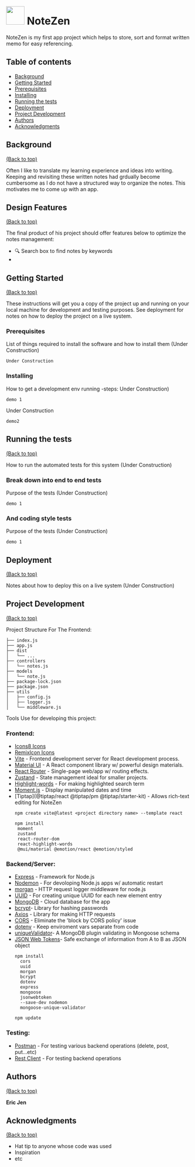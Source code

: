 
# <img src="frontend/src/assets/vertical-logo.png" width="50" /> NoteZen

NoteZen is my first app project which helps to store, sort and format written memo for easy referencing.

## Table of contents
  - [Background](#background)
  - [Getting Started](#getting-started)
  - [Prerequisites](#rerequisites)
  - [Installing](#installing)
  - [Running the tests](#running-the-tests)
  - [Deployment](#deployment)
  - [Project Development](#project-development)
  - [Authors](#authors)
  - [Acknowledgments](#acknowledgments)


## Background 
[(Back to top)](#table-of-contents)

Often I like to translate my learning experience and ideas into writing. Keeping and revisiting these written notes had grdually become cumbersome as I do not have a structured way to organize the notes. This motivates me to come up with an app.

## Design Features
[(Back to top)](#table-of-contents)

 The final product of his project should offer features below  to optimize the notes management:
  - 🔍 Search box to find notes by keywords
  - 

## Getting Started
[(Back to top)](#table-of-contents)

These instructions will get you a copy of the project up and running on your local machine for development and testing purposes. See deployment for notes on how to deploy the project on a live system.

### Prerequisites

List of things required to install the software and how to install them (Under Construction)

```
Under Construction
```

### Installing

How to get a development env running
-steps: Under Construction)

```
demo 1
```
Under Construction
```
demo2
```

## Running the tests
[(Back to top)](#table-of-contents)

How to run the automated tests for this system (Under Construction)

### Break down into end to end tests

Purpose of the tests (Under Construction)

```
demo 1
```

### And coding style tests

Purpose of the tests (Under Construction)
```
demo 1
```

## Deployment
[(Back to top)](#table-of-contents)

Notes about how to deploy this on a live system (Under Construction)

## Project Development
[(Back to top)](#table-of-contents)

Project Structure For The Frontend:

    ├── index.js
    ├── app.js
    ├── dist
    │   └── ...
    ├── controllers
    │   └── notes.js
    ├── models
    │   └── note.js
    ├── package-lock.json
    ├── package.json
    ├── utils
    │   ├── config.js
    │   ├── logger.js
    │   └── middleware.js 

Tools Use for developing this project:

### Frontend:
* [Icons8 Icons](https://icons8.com/icons)
* [RemixIcon Icons](https://remixicon.com/)
* [Vite](https://vitejs.dev/) -                   Frontend development server for React development process.
* [Material UI](https://mui.com/material-ui/) -   A React component library w/ powerful design materials.
* [React Router](https://github.com/remix-run/react-router) - Single-page web/app w/ routing effects. 
* [Zustand](https://github.com/pmndrs/zustand) -  State management ideal for smaller projects.
* [Highlight-words](https://github.com/bvaughn/react-highlight-words) - For making highlighted search term
* [Moment.js](https://momentjs.com/) -            Display manipulated dates and time
* [Tiptap](@tiptap/react @tiptap/pm @tiptap/starter-kit)    - Allows rich-text editing for NoteZen
   ```
   npm create vite@latest <project directory name> --template react
   ```
   ```
   npm install 
    moment 
    zustand 
    react-router-dom
    react-highlight-words
    @mui/material @emotion/react @emotion/styled
   ```
### Backend/Server:
* [Express](https://www.npmjs.com/package/express) -  Framework for Node.js
* [Nodemon](https://github.com/remy/nodemon/) -       For devoloping Node.js apps w/ automatic restart
* [morgan](https://github.com/expressjs/morgan) -     HTTP request logger middleware for node.js
* [UUID](https://github.com/uuidjs/uuid#readme) -     For creating unique UUID for each new element entry
* [MongoDB](https://www.mongodb.com/) -               Cloud database for the app  
* [bcrypt](https://github.com/kelektiv/node.bcrypt.js)- Library for hashing passwords
* [Axios](https://github.com/axios/axios) -           Library for making HTTP requests    
* [CORS](https://github.com/expressjs/cors) -         Eliminate the 'block by CORS policy' issue
* [dotenv](https://github.com/motdotla/dotenv) -      Keep enviroment vars separate from code
* [uniqueValidator](https://www.npmjs.com/package/mongoose-unique-validator)- A MongoDB plugin validating in Mongoose schema
* [JSON Web Tokens](https://github.com/auth0/node-jsonwebtoken)-
                                                      Safe exchange of information from A to B as JSON object
  ```
  npm install 
    cors
    uuid    
    morgan
    bcrypt
    dotenv
    express
    mongoose
    jsonwebtoken
    --save-dev nodemon
    mongoose-unique-validator
  ```
  ```
  npm update
  ```
### Testing:
* [Postman](https://www.postman.com/) -        For testing various backend operations (delete, post, put...etc)
* [Rest Client](https://marketplace.visualstudio.com/items?itemName=humao.rest-client) -    For testing backend operations

## Authors
[(Back to top)](#table-of-contents)

**Eric Jen** 

## Acknowledgments
[(Back to top)](#table-of-contents)
* Hat tip to anyone whose code was used
* Inspiration
* etc
